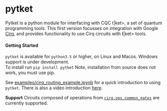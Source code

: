 # pytket
Pytket is a python module for interfacing with CQC t|ket>, a set of quantum programming tools. This first version focusses on integration with Google [Cirq](https://www.github.com/quantumlib/cirq), and provides functionality to use Cirq circuits with t|ket> tools. 

#### Getting Started
`pytket` is available for `python3.5` or higher, on Linux and Macos. Windows support is under development. <br>
To install run
```pip install pytket```
Note, installation from source does not work, you must use pip.

See [examples/cirq_routing_example.ipynb](https://github.com/CQCL/pytket/blob/master/examples/cirq_routing_example.ipynb) for a quick introduction to using `pytket`. There is also a video introduction [here](https://www.youtube.com/watch?v=f4jhD4J3-W8). 

**Support**
Circuits composed of operations from [`cirq.ops.common_gates`](https://github.com/quantumlib/Cirq/blob/master/cirq/ops/common_gates.py) are currently supported. 
<!-- * `H`
* `X`
* `Y`
* `Z`
* `S`
* `T`
* `CNOT`
* `RotXGate`
* `RotYGate`
* `RotZGate`
* `measure` -->
